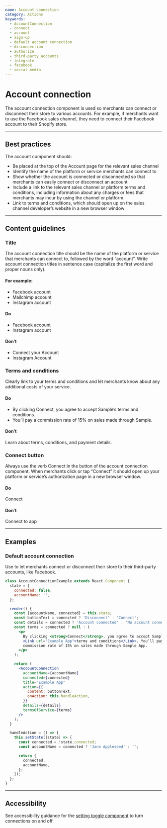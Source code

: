 ```yaml
---
name: Account connection
category: Actions
keywords:
  - AccountConnection
  - connect
  - account
  - sign-up
  - default account connection
  - disconnection
  - authorize
  - third-party accounts
  - integrate
  - facebook
  - social media
---
```


# Account connection

The account connection component is used so merchants can connect or disconnect
their store to various accounts. For example, if merchants want to use the
Facebook sales channel, they need to connect their Facebook
account to their Shopify store.

---

## Best practices

The account component should:

- Be placed at the top of the Account page for the relevant sales channel
- Identify the name of the platform or service merchants can connect to
- Show whether the account is connected or disconnected so that merchants can easily connect or disconnect an account
- Include a link to the relevant sales channel or platform terms and conditions,
  including information about any charges or fees that merchants may incur by
  using the channel or platform
- Link to terms and conditions, which should open up on the sales channel
  developer’s website in a new browser window

---

## Content guidelines

### Title

The account connection title should be the name of the platform or service that
merchants can connect to, followed by the word “account”. Write account connection titles in sentence case (capitalize the first word and proper nouns only).

#### For example:

- Facebook account
- Mailchimp account
- Instagram account

<!-- usagelist -->

#### Do

- Facebook account
- Instagram account

#### Don’t

- Connect your Account
- Instagram Account

### Terms and conditions

Clearly link to your terms and conditions and let merchants know about any additional costs of your service.

<!-- usagelist -->

#### Do

- By clicking Connect, you agree to accept Sample’s terms and conditions.
- You’ll pay a commission rate of 15% on sales made through Sample.

#### Don’t

Learn about terms, conditions, and payment details.

<!-- end -->

### Connect button

Always use the verb Connect in the button of the account connection component. When merchants click or tap “Connect” it should open up your platform or service’s authorization page in a new browser window.

<!-- usagelist -->

#### Do

Connect

#### Don’t

Connect to app

<!-- end -->

---

## Examples

### Default account connection

Use to let merchants connect or disconnect their store to their third-party accounts, like Facebook.

```jsx
class AccountConnectionExample extends React.Component {
  state = {
    connected: false,
    accountName: '',
  };

  render() {
    const {accountName, connected} = this.state;
    const buttonText = connected ? 'Disconnect' : 'Connect';
    const details = connected ? 'Account connected' : 'No account connected';
    const terms = connected ? null : (
      <p>
        By clicking <strong>Connect</strong>, you agree to accept Sample App’s{' '}
        <Link url="Example App">terms and conditions</Link>. You’ll pay a
        commission rate of 15% on sales made through Sample App.
      </p>
    );

    return (
      <AccountConnection
        accountName={accountName}
        connected={connected}
        title="Example App"
        action={{
          content: buttonText,
          onAction: this.handleAction,
        }}
        details={details}
        termsOfService={terms}
      />
    );
  }

  handleAction = () => {
    this.setState((state) => {
      const connected = !state.connected;
      const accountName = connected ? 'Jane Appleseed' : '';

      return {
        connected,
        accountName,
      };
    });
  };
}
```

---

## Accessibility

<!-- content-for: web -->

See accessibility guidance for the [setting toggle component](https://polaris.shopify.com/components/actions/setting-toggle) to turn connections on and off.

<!-- /content-for-->
